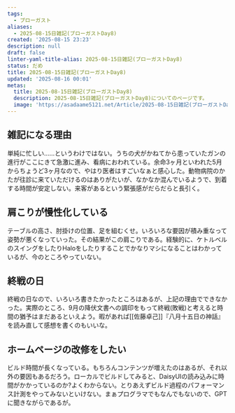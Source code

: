 ```yaml
---
tags:
  - ブローガスト
aliases:
  - 2025-08-15日雑記(ブローガストDay8)
created: '2025-08-15 23:23'
description: null
draft: false
linter-yaml-title-alias: 2025-08-15日雑記(ブローガストDay8)
status: だめ
title: 2025-08-15日雑記(ブローガストDay8)
updated: '2025-08-16 00:01'
metas:
  title: 2025-08-15日雑記(ブローガストDay8)
  description: 2025-08-15日雑記(ブローガストDay8)についてのページです。
  image: 'https://asadaame5121.net/Article/2025-08-15日雑記(ブローガストDay8).png'
---
```

## 雑記になる理由
単純に忙しい……というわけではない。うちの犬がかねてから患っていたガンの進行がここにきて急激に進み、看病におわれている。余命3ヶ月といわれた5月からちょうど3ヶ月なので、やはり医者はすごいなぁと感心した。動物病院のかたが往診に来ていただけるのはありがたいが、なかなか混んでいるようで、到着する時間が安定しない。来客があるという緊張感がだらだらと長引く。

## 肩こりが慢性化している
テーブルの高さ、肘掛けの位置、足を組むくせ。いろいろな要因が積み重なって姿勢が悪くなっていった。その結果がこの肩こりである。経験的に、ケトルベルのスイングをしたりHaloをしたりすることでかなりマシになることはわかっているが、今のところやっていない。

## 終戦の日
終戦の日なので、いろいろ書きたかったところはあるが、上記の理由でできなかった。実際のところ、9月の降伏文書への調印をもって終戦(敗戦)と考えると時間の猶予はまだあるといえよう。暇があれば[[佐藤卓己]]『八月十五日の神話』 を読み直して感想を書くのもいいな。

## ホームページの改修をしたい
ビルド時間が長くなっている。もちろんコンテンツが増えたのはあるが、それ以外の要因もあるだろう。ローカルでビルドしてみると、DaisyUIの読み込みに時間がかかっているのか?よくわからない。とりあえずビルド過程のパフォーマンス計測をやってみないといけない。まぁプログラマでもなんでもないので、GPTに聞きながらであるが。
